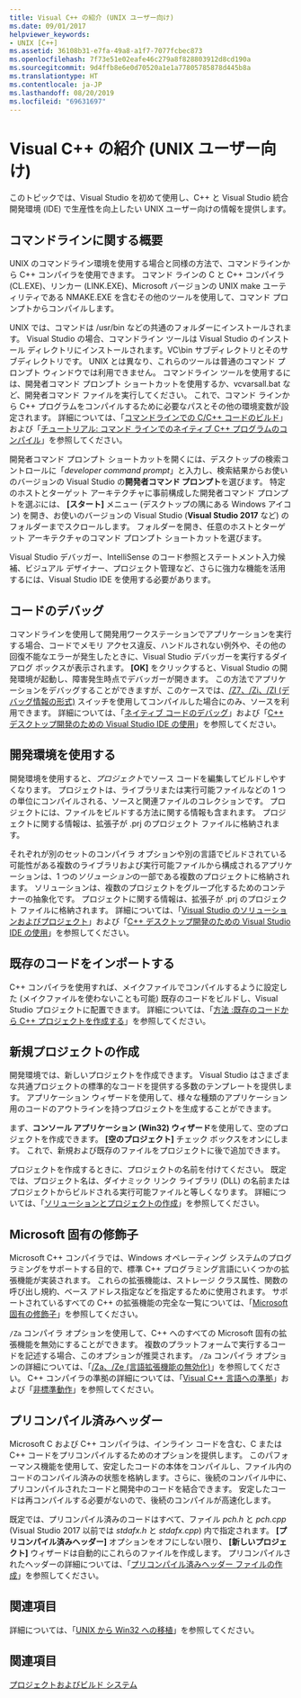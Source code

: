 ```yaml
---
title: Visual C++ の紹介 (UNIX ユーザー向け)
ms.date: 09/01/2017
helpviewer_keywords:
- UNIX [C++]
ms.assetid: 36108b31-e7fa-49a8-a1f7-7077fcbec873
ms.openlocfilehash: 7f73e51e02eafe46c279a8f828803912d8cd190a
ms.sourcegitcommit: 9d4ffb8e6e0d70520a1e1a77805785878d445b8a
ms.translationtype: HT
ms.contentlocale: ja-JP
ms.lasthandoff: 08/20/2019
ms.locfileid: "69631697"
---
```

# <a name="introduction-to-visual-c-for-unix-users"></a>Visual C++ の紹介 (UNIX ユーザー向け)

このトピックでは、Visual Studio を初めて使用し、C++ と Visual Studio 統合開発環境 (IDE) で生産性を向上したい UNIX ユーザー向けの情報を提供します。

## <a name="getting-started-on-the-command-line"></a>コマンドラインに関する概要

UNIX のコマンドライン環境を使用する場合と同様の方法で、コマンドラインから C++ コンパイラを使用できます。 コマンド ラインの C と C++ コンパイラ (CL.EXE)、リンカー (LINK.EXE)、Microsoft バージョンの UNIX make ユーティリティである NMAKE.EXE を含むその他のツールを使用して、コマンド プロンプトからコンパイルします。

UNIX では、コマンドは /usr/bin などの共通のフォルダーにインストールされます。 Visual Studio の場合、コマンドライン ツールは Visual Studio のインストール ディレクトリにインストールされます。VC\bin サブディレクトリとそのサブディレクトリです。 UNIX とは異なり、これらのツールは普通のコマンド プロンプト ウィンドウでは利用できません。 コマンドライン ツールを使用するには、開発者コマンド プロンプト ショートカットを使用するか、vcvarsall.bat など、開発者コマンド ファイルを実行してください。 これで、コマンド ラインから C++ プログラムをコンパイルするために必要なパスとその他の環境変数が設定されます。 詳細については、「[コマンドラインでの C/C++ コードのビルド](../build/building-on-the-command-line.md)」および「[チュートリアル: コマンド ラインでのネイティブ C++ プログラムのコンパイル](../build/walkthrough-compiling-a-native-cpp-program-on-the-command-line.md)」を参照してください。

開発者コマンド プロンプト ショートカットを開くには、デスクトップの検索コントロールに「*developer command prompt*」と入力し、検索結果からお使いのバージョンの Visual Studio の**開発者コマンド プロンプト**を選びます。 特定のホストとターゲット アーキテクチャに事前構成した開発者コマンド プロンプトを選ぶには、 **[スタート]** メニュー (デスクトップの隅にある Windows アイコン) を開き、お使いのバージョンの Visual Studio (**Visual Studio 2017** など) のフォルダーまでスクロールします。 フォルダーを開き、任意のホストとターゲット アーキテクチャのコマンド プロンプト ショートカットを選びます。

Visual Studio デバッガー、IntelliSense のコード参照とステートメント入力候補、ビジュアル デザイナー、プロジェクト管理など、さらに強力な機能を活用するには、Visual Studio IDE を使用する必要があります。

## <a name="debugging-your-code"></a>コードのデバッグ

コマンドラインを使用して開発用ワークステーションでアプリケーションを実行する場合、コードでメモリ アクセス違反、ハンドルされない例外や、その他の回復不能なエラーが発生したときに、Visual Studio デバッガーを実行するダイアログ ボックスが表示されます。 **[OK]** をクリックすると、Visual Studio の開発環境が起動し、障害発生時点でデバッガーが開きます。 この方法でアプリケーションをデバッグすることができますが、このケースでは、[/Z7、/Zi、/ZI (デバッグ情報の形式)](../build/reference/z7-zi-zi-debug-information-format.md) スイッチを使用してコンパイルした場合にのみ、ソースを利用できます。 詳細については、「[ネイティブ コードのデバッグ](/visualstudio/debugger/debugging-native-code)」および「[C++ デスクトップ開発のための Visual Studio IDE の使用](../ide/using-the-visual-studio-ide-for-cpp-desktop-development.md)」を参照してください。

## <a name="using-the-development-environment"></a>開発環境を使用する

開発環境を使用すると、*プロジェクト*でソース コードを編集してビルドしやすくなります。 プロジェクトは、ライブラリまたは実行可能ファイルなどの 1 つの単位にコンパイルされる、ソースと関連ファイルのコレクションです。 プロジェクトには、ファイルをビルドする方法に関する情報も含まれます。 プロジェクトに関する情報は、拡張子が .prj のプロジェクト ファイルに格納されます。

それぞれが別のセットのコンパイラ オプションや別の言語でビルドされている可能性がある複数のライブラリおよび実行可能ファイルから構成されるアプリケーションは、1 つの*ソリューション*の一部である複数のプロジェクトに格納されます。 ソリューションは、複数のプロジェクトをグループ化するためのコンテナーの抽象化です。 プロジェクトに関する情報は、拡張子が .prj のプロジェクト ファイルに格納されます。 詳細については、「[Visual Studio のソリューションおよびプロジェクト](/visualstudio/ide/solutions-and-projects-in-visual-studio)」および「[C++ デスクトップ開発のための Visual Studio IDE の使用](../ide/using-the-visual-studio-ide-for-cpp-desktop-development.md)」を参照してください。

## <a name="importing-your-existing-code"></a>既存のコードをインポートする

C++ コンパイラを使用すれば、メイクファイルでコンパイルするように設定した (メイクファイルを使わないことも可能) 既存のコードをビルドし、Visual Studio プロジェクトに配置できます。 詳細については、「[方法 :既存のコードから C++ プロジェクトを作成する](../build/how-to-create-a-cpp-project-from-existing-code.md)」を参照してください。

## <a name="creating-a-new-project"></a>新規プロジェクトの作成

開発環境では、新しいプロジェクトを作成できます。 Visual Studio はさまざまな共通プロジェクトの標準的なコードを提供する多数のテンプレートを提供します。 アプリケーション ウィザードを使用して、様々な種類のアプリケーション用のコードのアウトラインを持つプロジェクトを生成することができます。

まず、**コンソール アプリケーション (Win32) ウィザード**を使用して、空のプロジェクトを作成できます。 **[空のプロジェクト]** チェック ボックスをオンにします。 これで、新規および既存のファイルをプロジェクトに後で追加できます。

プロジェクトを作成するときに、プロジェクトの名前を付けてください。 既定では、プロジェクト名は、ダイナミック リンク ライブラリ (DLL) の名前またはプロジェクトからビルドされる実行可能ファイルと等しくなります。 詳細については、「[ソリューションとプロジェクトの作成](/visualstudio/ide/creating-solutions-and-projects)」を参照してください。

## <a name="microsoft-specific-modifiers"></a>Microsoft 固有の修飾子

Microsoft C++ コンパイラでは、Windows オペレーティング システムのプログラミングをサポートする目的で、標準 C++ プログラミング言語にいくつかの拡張機能が実装されます。 これらの拡張機能は、ストレージ クラス属性、関数の呼び出し規約、ベース アドレス指定などを指定するために使用されます。 サポートされているすべての C++ の拡張機能の完全な一覧については、「[Microsoft 固有の修飾子](../cpp/microsoft-specific-modifiers.md)」を参照してください。

`/Za` コンパイラ オプションを使用して、C++ へのすべての Microsoft 固有の拡張機能を無効にすることができます。 複数のプラットフォームで実行するコードを記述する場合、このオプションが推奨されます。 `/Za` コンパイラ オプションの詳細については、「[/Za、/Ze (言語拡張機能の無効化)](../build/reference/za-ze-disable-language-extensions.md)」を参照してください。 C++ コンパイラの準拠の詳細については、「[Visual C++ 言語への準拠](../overview/visual-cpp-language-conformance.md)」および「[非標準動作](../cpp/nonstandard-behavior.md)」を参照してください。

## <a name="precompiled-headers"></a>プリコンパイル済みヘッダー

Microsoft C および C++ コンパイラは、インライン コードを含む、C または C++ コードをプリコンパイルするためのオプションを提供します。 このパフォーマンス機能を使用して、安定したコードの本体をコンパイルし、ファイル内のコードのコンパイル済みの状態を格納します。さらに、後続のコンパイル中に、プリコンパイルされたコードと開発中のコードを結合できます。 安定したコードは再コンパイルする必要がないので、後続のコンパイルが高速化します。

既定では、プリコンパイル済みのコードはすべて、ファイル *pch.h* と *pch.cpp* (Visual Studio 2017 以前では *stdafx.h* と *stdafx.cpp*) 内で指定されます。 **[プリコンパイル済みヘッダー]** オプションをオフにしない限り、 **[新しいプロジェクト]** ウィザードは自動的にこれらのファイルを作成します。 プリコンパイルされたヘッダーの詳細については、「[プリコンパイル済みヘッダー ファイルの作成](../build/creating-precompiled-header-files.md)」を参照してください。

## <a name="related-sections"></a>関連項目

詳細については、「[UNIX から Win32 への移植](../porting/porting-from-unix-to-win32.md)」を参照してください。

## <a name="see-also"></a>関連項目

[プロジェクトおよびビルド システム](../build/projects-and-build-systems-cpp.md)
